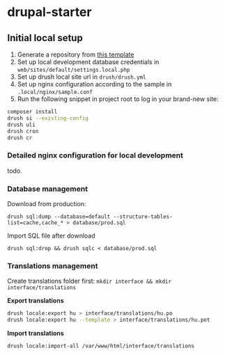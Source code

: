 # drupal-starter

## Initial local setup

1. Generate a repository from [this template](https://github.com/bpstr/drupal-starter/generate)
2. Set up local development database credentials in `web/sites/default/settings.local.php`
3. Set up drush local site url in `drush/drush.yml`
4. Set up nginx configuration according to the sample in `.local/nginx/sample.conf`
5. Run the following snippet in project root to log in your brand-new site:
```bash
composer install
drush si --existing-config
drush uli
drush cron
drush cr
```





### Detailed nginx configuration for local development

todo.


### Database management

Download from production:
```
drush sql:dump --database=default --structure-tables-list=cache,cache_* > database/prod.sql
```
Import SQL file after download
```
drush sql:drop && drush sqlc < database/prod.sql
```


### Translations management

Create translations folder first: `mkdir interface && mkdir interface/translations`

**Export translations**

```bash
drush locale:export hu > interface/translations/hu.po
drush locale:export hu --template > interface/translations/hu.pot
```

**Import translations**

```bash
drush locale:import-all /var/www/html/interface/translations
```
